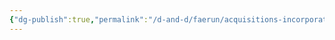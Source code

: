 ```yaml
---
{"dg-publish":true,"permalink":"/d-and-d/faerun/acquisitions-incorporated/lore-reference/p-cs/bonzu-pippenpaddleopsicopolis/"}
---
```


